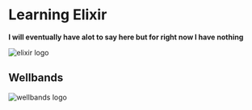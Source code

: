 # Learning Elixir

**I will eventually have alot to say here but for right now I have nothing**

![elixir logo](http://elixir-lang.org/images/logo/logo.png)

## Wellbands

![wellbands logo](https://lh3.googleusercontent.com/-0OC00ZQt8ww/VWXoWuo1ADI/AAAAAAAAAVA/BMcyj8d9zHU/w800-h800/Wellbands_logo.jpg)
